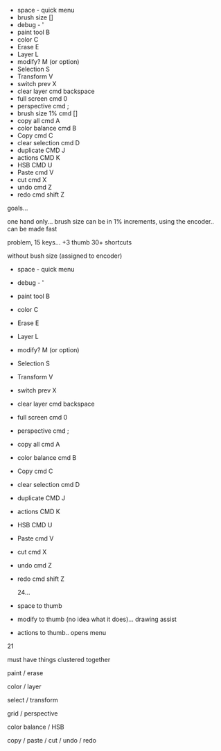 - space - quick menu
- brush size []
- debug - '
- paint tool B
- color C
- Erase E
- Layer L
- modify? M (or option)
- Selection S
- Transform V
- switch prev X
- clear layer cmd backspace
- full screen cmd 0
- perspective cmd ;
- brush size 1% cmd []
- copy all cmd A
- color balance cmd B
- Copy cmd C
- clear selection cmd D
- duplicate CMD J
- actions CMD K
- HSB CMD U
- Paste cmd V
- cut cmd X
- undo cmd Z
- redo cmd shift Z

goals...

one hand only... brush size can be in 1% increments, using the encoder.. can be
made fast

problem, 15 keys... +3 thumb 30+ shortcuts

without bush size (assigned to encoder)

- space - quick menu
- debug - '
- paint tool B
- color C
- Erase E
- Layer L
- modify? M (or option)
- Selection S
- Transform V
- switch prev X
- clear layer cmd backspace
- full screen cmd 0
- perspective cmd ;
- copy all cmd A
- color balance cmd B
- Copy cmd C
- clear selection cmd D
- duplicate CMD J
- actions CMD K
- HSB CMD U
- Paste cmd V
- cut cmd X
- undo cmd Z
- redo cmd shift Z

  24...

- space to thumb
- modify to thumb (no idea what it does)... drawing assist
- actions to thumb.. opens menu

21

must have things clustered together

paint / erase

color / layer

select / transform

grid / perspective

color balance / HSB

copy / paste / cut / undo / redo
